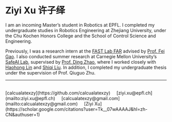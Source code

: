 # Ziyi Xu 许子绎

I am an incoming Master’s student in Robotics at EPFL. I completed my undergraduate studies in Robotics Engineering at Zhejiang University, under the Chu Kochen Honors College and the School of Control Science and Engineering.

Previously, I was a research intern at the [FAST Lab FAR](http://zju-fast.com/research-group/fei-gao/) advised by [Prof. Fei Gao](https://scholar.google.com/citations?user=4RObDv0AAAAJ&hl=en&oi=ao). I also conducted summer research at Carnegie Mellon University’s [SafeAI Lab](https://safeai-lab.github.io), supervised by [Prof. Ding Zhao](https://www.meche.engineering.cmu.edu/directory/bios/zhao-ding.html), where I worked closely with [Haohong Lin](https://hhlin.info/) and [Shiqi Liu](https://shiqiliu-67.github.io/). In addition, I completed my undergraduate thesis under the supervision of Prof. Qiuguo Zhu.

---

<br/>
<i class="fa-brands fa-github fa-lg"></i> [calcualatexzy](https://github.com/calcualatexzy) &nbsp;&nbsp;&nbsp;
<i class="fa-solid fa-envelope"></i> [ziyi.xu@epfl.ch](mailto:ziyi.xu@epfl.ch) &nbsp;&nbsp;&nbsp;
<i class="fa-regular fa-envelope"></i> [calcualatexzy@gmail.com](mailto:calcualatexzy@gmail.com)
&nbsp;&nbsp;&nbsp;
<i class="fa-brands fa-google-scholar"></i> [Ziyi Xu](https://scholar.google.com/citations?user=Tk__07wAAAAJ&hl=zh-CN&authuser=1)

